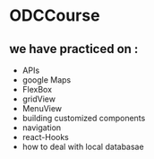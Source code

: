 # ODCCourse
## we have practiced on :
* APIs 
* google Maps 
* FlexBox 
* gridView 
* MenuView 
* building customized components 
* navigation 
* react-Hooks
*  how to deal with local databasae 

